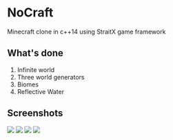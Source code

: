 # NoCraft
Minecraft clone in c++14 using StraitX game framework

## What's done

1. Infinite world
2. Three world generators
3. Biomes
4. Reflective Water

## Screenshots
![](https://github.com/E1Hephaestus/NoCraft/blob/master/screenshots/Screenshot_0.png?raw=true)
![](https://github.com/E1Hephaestus/NoCraft/blob/master/screenshots/Screenshot_1.png?raw=true)
![](https://github.com/E1Hephaestus/NoCraft/blob/master/screenshots/Screenshot_2.png?raw=true)
![](https://github.com/E1Hephaestus/NoCraft/blob/master/screenshots/Screenshot_3.png?raw=true)
